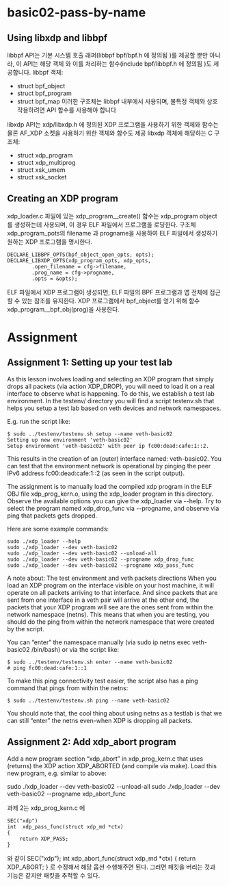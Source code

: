 # basic02-pass-by-name
## Using libxdp and libbpf
libbpf API는 기본 시스템 호출 래퍼(libbpf bpf/bpf.h 에 정의됨 )를 제공할 뿐만 아니라, 이 API는 해당 객체 와 이를 처리하는 함수(include bpf/libbpf.h 에 정의됨 )도 제공합니다.
libbpf 객체:
  - struct bpf_object
  - struct bpf_program
  - struct bpf_map
이러한 구조체는 libbpf 내부에서 사용되며, 불특정 객체와 상호 작용하려면 API 함수를 사용해야 합니다

libxdp API는 xdp/libxdp.h 에 정의된 XDP 프로그램을 사용하기 위한 객체와 함수는 물론 AF_XDP 소켓을 사용하기 위한 객체와 함수도 제공
libxdp 객체에 해당하는 C 구조체:
  - struct xdp_program
  - struct xdp_multiprog
  - struct xsk_umem
  - struct xsk_socket

## Creating an XDP program
xdp_loader.c 파일에 있는 xdp_program__create() 함수는 xdp_program object를 생성하는데 사용되며, 이 경우 ELF 파일에서 프로그램을 로딩한다.
구조체 xdp_program_pots의 filename 과 progname을 사용하여 ELF 파일에서 생성하기 원하는 XDP 프로그램을 명시한다.
```
DECLARE_LIBBPF_OPTS(bpf_object_open_opts, opts);
DECLARE_LIBXDP_OPTS(xdp_program_opts, xdp_opts,
        .open_filename = cfg->filename,
        .prog_name = cfg->progname,
        .opts = &opts);
```
ELF 파일에서 XDP 프로그램이 생성되면, ELF 파일의 BPF 프로그램과 맵 전체에 접근할 수 있는 참조를 유지한다.
XDP 프로그램에서 bpf_object를 얻기 위해 함수 xdp_program__bpf_obj(prog)을 사용한다.

# Assignment

## Assignment 1: Setting up your test lab
As this lesson involves loading and selecting an XDP program that simply drops all packets (via action XDP_DROP), you will need to load it on a real interface to observe what is happening. To do this, we establish a test lab environment. In the testenv/ directory you will find a script testenv.sh that helps you setup a test lab based on veth devices and network namespaces.

E.g. run the script like:
```
$ sudo ../testenv/testenv.sh setup --name veth-basic02
Setting up new environment 'veth-basic02'
Setup environment 'veth-basic02' with peer ip fc00:dead:cafe:1::2.
```
This results in the creation of an (outer) interface named: veth-basic02. You can test that the environment network is operational by pinging the peer IPv6 address fc00:dead:cafe:1::2 (as seen in the script output).

The assignment is to manually load the compiled xdp program in the ELF OBJ file xdp_prog_kern.o, using the xdp_loader program in this directory. Observe the available options you can give the xdp_loader via --help. Try to select the program named xdp_drop_func via --progname, and observe via ping that packets gets dropped.

Here are some example commands:
```
sudo ./xdp_loader --help
sudo ./xdp_loader --dev veth-basic02
sudo ./xdp_loader --dev veth-basic02 --unload-all
sudo ./xdp_loader --dev veth-basic02 --progname xdp_drop_func
sudo ./xdp_loader --dev veth-basic02 --progname xdp_pass_func
```
A note about: The test environment and veth packets directions
When you load an XDP program on the interface visible on your host machine, it will operate on all packets arriving to that interface. And since packets that are sent from one interface in a veth pair will arrive at the other end, the packets that your XDP program will see are the ones sent from within the network namespace (netns). This means that when you are testing, you should do the ping from within the network namespace that were created by the script.

You can “enter” the namespace manually (via sudo ip netns exec veth-basic02
  /bin/bash) or via the script like:
```
$ sudo ../testenv/testenv.sh enter --name veth-basic02
# ping fc00:dead:cafe:1::1
```
To make this ping connectivity test easier, the script also has a ping command that pings from within the netns:
```
$ sudo ../testenv/testenv.sh ping --name veth-basic02
```
You should note that, the cool thing about using netns as a testlab is that we can still “enter” the netns even-when XDP is dropping all packets.

## Assignment 2: Add xdp_abort program
Add a new program section “xdp_abort” in xdp_prog_kern.c that uses (returns) the XDP action XDP_ABORTED (and compile via make). 
Load this new program, e.g. similar to above:

sudo ./xdp_loader --dev veth-basic02 --unload-all
sudo ./xdp_loader --dev veth-basic02 --progname xdp_abort_func

과제 2는 xdp_prog_kern.c 에 
```
SEC("xdp")
int  xdp_pass_func(struct xdp_md *ctx)
{
	return XDP_PASS;
}
```
와 같이 
SEC("xdp");
int xdp_abort_func(struct xdp_md *ctx)
{
  return XDP_ABORT;
}
로 수정해서 해당 옵션 수행해주면 된다. 그러면 패킷을 버리는 것과 기능은 같지만 패킷을 추적할 수 있다.
